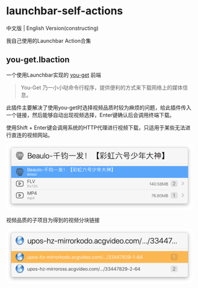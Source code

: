 # launchbar-self-actions

中文版 | English Version(constructing)

我自己使用的Launchbar Action合集

## you-get.lbaction

一个使用Launchbar实现的 [you-get](https://github.com/soimort/you-get) 前端

> You-Get 乃一小小哒命令行程序，提供便利的方式来下载网络上的媒体信息。

此插件主要解决了使用you-get时选择视频品质时较为麻烦的问题，给此插件传入一个链接，然后能够自动出现视频选择，Enter键确认后会调用终端下载。

使用Shift + Enter键会调用系统的HTTP代理进行视频下载，只适用于某些无法进行直连的视频网站。

![show frontend](/img/you-get_01.png)

视频品质的子项目为得到的视频分块链接

![show link](/img/you-get_02.png)